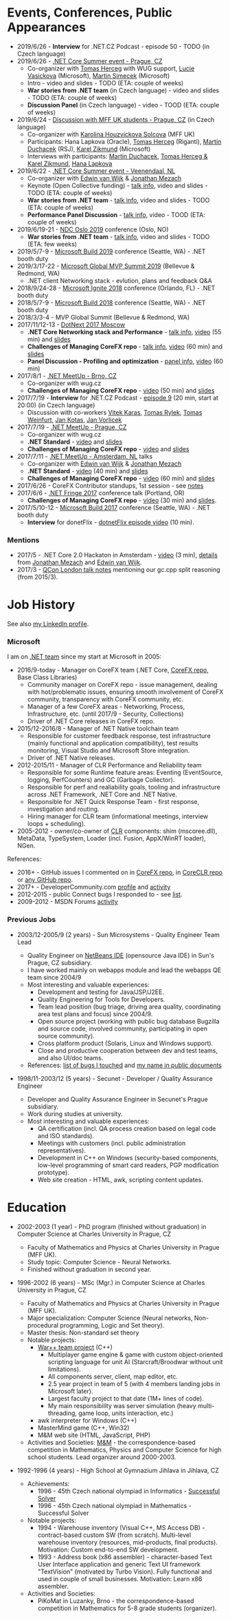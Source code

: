 # Events, Conferences, Public Appearances

* 2019/6/26 - **Interview** for .NET.CZ Podcast - episode 50 - TODO (in Czech language)
* 2019/6/26 - [.NET Core Summer event - Prague, CZ](https://corestart3.updatedays.cz)
  * Co-organizer with [Tomas Herceg](https://twitter.com/hercegtomas) with WUG support, [Lucie Vasickova](https://twitter.com/lulucieva) (Microsoft), [Martin Simecek](https://twitter.com/deeedx) (Microsoft)
  * Intro - video and slides - TODO (ETA: couple of weeks)
  * **War stories from .NET team** (in Czech language) - video and slides - TODO (ETA: couple of weeks)
  * **Discussion Panel** (in Czech language) - video - TOOD (ETA: couple of weeks)
* 2019/6/24 - [Discussion with MFF UK students - Prague, CZ](https://opmk.mff.cuni.cz/wiki/studenti/kurzy#setkani_s_absolventy_informatickych_oboru) (in Czech language)
  * Co-organizer with [Karolina Houzvickova Solcova](https://www.mff.cuni.cz/cs/fakulta/organizacni-struktura/lide?hdl=3951) (MFF UK)
  * Participants: Hana Lapkova (Oracle), [Tomas Herceg](https://twitter.com/hercegtomas) (Riganti), [Martin Duchacek](https://twitter.com/MDuchacek) (RSJ), [Karel Zikmund](https://twitter.com/ziki_cz) (Microsoft)
  * Interviews with participants: [Martin Duchacek](https://www.matfyz.cz/clanky/1361-setkani-s-absolventy-martin-duchacek), [Tomas Herceg & Karel Zikmund](https://www.matfyz.cz/clanky/1360-setkani-s-absolventy-karel-zikmund-a-tomas-herceg), [Hana Lapkova](https://www.matfyz.cz/clanky/1366-setkani-s-absolventy-hana-lapkova)
* 2019/6/22 - [.NET Core Summer event - Veenendaal, NL](https://www.dncse.nl)
    * Co-organizer with [Edwin van Wijk](https://twitter.com/evanwijk) & [Jonathan Mezach](https://twitter.com/jmezach)
    * Keynote (Open Collective funding) - [talk info](https://www.dncse.nl/sessions/session1-1/), video and slides - TODO (ETA: couple of weeks)
    * **War stories from .NET team** - [talk info](https://www.dncse.nl/sessions/session2-3-2/), video and slides - TODO (ETA: couple of weeks)
    * **Performance Panel Discussion** - [talk info](https://www.dncse.nl/sessions/session1-7/), video - TOOD (ETA: couple of weeks)
* 2019/6/19-21 - [NDC Oslo 2019](https://ndcoslo.com/) conference (Oslo, NO)
    * **War stories from .NET team** - [talk info](https://ndcoslo.com/talk/war-stories-from-net-team/), video and slides - TODO (ETA: few weeks)
* 2019/5/7-9 - [Microsoft Build 2019](https://www.microsoft.com/en-us/build) conference (Seattle, WA) - .NET booth duty
* 2019/3/17-22 - [Microsoft Global MVP Summit 2019](https://mvp.microsoft.com/en-us/Summit) (Bellevue & Redmond, WA)
    * .NET client Networking stack - evlution, plans and feedback Q&A
* 2018/9/24-28 - [Microsoft Ignite 2018](https://www.microsoft.com/en-us/ignite) conference (Orlando, FL) - .NET booth duty
* 2018/5/7-9 - [Microsoft Build 2018](https://news.microsoft.com/build2018) conference (Seattle, WA) - .NET booth duty
* 2018/3/3-4 - MVP Global Summit (Bellevue & Redmond, WA)
* 2017/11/12-13 - [DotNext 2017 Moscow](http://2017.dotnext-moscow.ru/en)
    * **.NET Core Networking stack and Performance** - [talk info](http://2017.dotnext-moscow.ru/en/2017/msk/talks/3hcuoycrw4egcs0mkewoio/), [video](https://www.youtube.com/watch?v=M3FZZhnRvQY&list=PLtWrKx3nUGBfYHhmiGih2lanzmRigE9cc&index=24&t=0s) (55 min) and [slides](https://www.slideshare.net/KarelZikmund1/dotnext-2017-in-moscow-net-core-networking-stack-and-performance-karel-zikmund)
    * **Challenges of Managing CoreFX repo** - [talk info](http://2017.dotnext-moscow.ru/en/2017/msk/talks/5egbw8vnbkqmmg2skiaey2/), [video](https://www.youtube.com/watch?v=j2KjWe4zWXY&list=PLtWrKx3nUGBfYHhmiGih2lanzmRigE9cc&index=17&t=0s) (60 min) and [slides](https://www.slideshare.net/KarelZikmund1/dotnext-2017-in-moscow-challenges-of-managing-corefx-repo-karel-zikmund)
    * **Panel Discussion - Profiling and optimization** - [panel info](http://2017.dotnext-moscow.ru/en/2017/msk/talks/1gpyg1244oo4o48uuk0ya4/), [video](https://www.youtube.com/watch?v=4iQVMMLuPlM) (60 min)
* 2017/8/1 - [.NET MeetUp - Brno, CZ](/events/2017-08-11_dotNetMeetUp_Brno)
    * Co-organizer with wug.cz
    * **Challenges of Managing CoreFX repo** - [video](https://wug.cz/zaznamy/412--NET-TechTalks-Challenges-of-Managing-CoreFX-repo) (50 min) and [slides](https://www.slideshare.net/KarelZikmund1/net-meetup-brno-challenges-of-managing-corefx-repo-karel-zikmund)
* 2017/7/19 - **Interview** for .NET.CZ Podcast - [episode 9](https://twitter.com/dotnetcezet/status/889969531711619072) (20 min, start at 20:00) (in Czech language)
    * Discussion with co-workers [Vitek Karas](https://twitter.com/vkaras), [Tomas Rylek](https://github.com/trylek), [Tomas Weinfurt](https://github.com/wfurt), [Jan Kotas](https://github.com/jkotas), [Jan Vorlicek](https://github.com/janvorli)
* 2017/7/19 - [.NET MeetUp - Prague, CZ](/events/2017-07-19_dotNetMeetUp_Prague)
    * Co-organizer with wug.cz
    * **.NET Standard** - [video](https://wug.cz/zaznamy/431--NET-TechTalks-NET-Standard) and [slides](https://www.slideshare.net/KarelZikmund1/net-meetup-prague-net-standard-karel-zikmund)
    * **Challenges of Managing CoreFX repo** - [video](https://wug.cz/zaznamy/433--NET-TechTalks-Challenges-of-Managing-CoreFX-repo) and [slides](https://www.slideshare.net/KarelZikmund1/net-meetup-prague-challenges-of-managing-corefx-repo-karel-zikmund)
* 2017/7/11 - [.NET MeetUp - Amsterdam, NL](/events/2017-07-11_dotNetMeetUp_Amsterdam) talks
    * Co-organizer with [Edwin van Wijk](https://twitter.com/evanwijk) & [Jonathan Mezach](https://twitter.com/jmezach)
    * **.NET Standard** - [video](https://www.youtube.com/watch?v=QhOfzglQ1-g) (40 min) and [slides](https://www.slideshare.net/KarelZikmund1/2017-0711-dotnetstandard)
    * **Challenges of Managing CoreFX repo** - [video](https://www.youtube.com/watch?v=QRUmG4TjViU) (60 min) and [slides](https://www.slideshare.net/KarelZikmund1/challenges-of-managing-corefx-repo)
* 2017/6/26 - CoreFX Contributor standups, 1st session - see [notes](https://github.com/dotnet/corefx-standup/blob/master/Standups/2017-06.md)
* 2017/6/6 - [.NET Fringe 2017](http://dotnetfringe.org) conference talk (Portland, OR)
    * **Challenges of Managing CoreFX repo** - [video](https://www.youtube.com/watch?v=Kcm0ns1pzm0) (30 min) and [slides](https://www.slideshare.net/KarelZikmund1/net-fringe-2017-challenges-of-managing-corefx-repo-karel-zikmund).
* 2017/5/10-12 - [Microsoft Build 2017](https://news.microsoft.com/build2017) conference (Seattle, WA) - .NET booth duty
    * **Interview** for donetFlix - [dotnetFlix episode video](http://dotnetflix.com/player/59) (10 min).

### Mentions

* 2017/5 - .NET Core 2.0 Hackaton in Amsterdam - [video](https://channel9.msdn.com/Blogs/MVP-VisualStudio-Dev/Info-Support-NET-Core-Hackathon/player) (3 min), [details](https://twitter.com/jmezach/status/872516017087553536) from [Jonathan Mezach](https://twitter.com/jmezach) and [Edwin van Wijk](https://twitter.com/evanwijk).
* 2017/3 - [QCon London talk notes](http://www.itwriting.com/blog/9611-qcon-london-2017.html) mentioning our gc.cpp split reasoning (from 2015/3).

# Job History

See also [my LinkedIn profile](https://www.linkedin.com/in/karelzikmund).

### Microsoft

I am on [.NET team](http://blogs.msdn.com/b/dotnet/) since my start at Microsoft in 2005:

* 2016/9-today - Manager on CoreFX team (.NET Core, [CoreFX repo](https://github.com/dotnet/corefx), Base Class Libraries)
    * Community manager on CoreFX repo - issue management, dealing with hot/problematic issues, ensuring smooth involvement of CoreFX community, transparency with CoreFX community, etc.
    * Manager of a few CoreFX areas - Networking, Process, Infrastructure, etc. (until 2017/9 - Security, Collections)
    * Driver of .NET Core releases in CoreFX repo.
* 2015/12-2016/8 - Manager of .NET Native toolchain team
    * Responsible for customer feedback response, test infrastructure (mainly functional and application compatibility), test results monitoring, Visual Studio and Microsoft Store integration. 
    * Driver of .NET Native releases.
* 2012-2015/11 - Manager of CLR Performance and Reliability team
    * Responsible for some Runtime feature areas: Eventing (EventSource, logging, PerfCounters) and GC (Garbage Collector).
    * Responsible for perf and realiability goals, tooling and infrastructure across .NET Framework, .NET Core and .NET Native.
    * Responsible for .NET Quick Response Team - first response, investigation and routing.
    * Hiring manager for CLR team (informational meetings, interview loops + scheduling).
* 2005-2012 - owner/co-owner of [CLR](http://en.wikipedia.org/wiki/Common_Language_Runtime) components: shim (mscoree.dll), MetaData, TypeSystem, Loader (incl. Fusion, AppX/WinRT loader), NGen.

References:
* 2016+ - GitHub issues I commented on in [CoreFX repo](https://github.com/dotnet/corefx/issues?utf8=%E2%9C%93&q=is%3Aissue%20is%3Aopen%20commenter%3Akarelz), in [CoreCLR repo](https://github.com/dotnet/coreclr/issues?utf8=%E2%9C%93&q=is%3Aissue%20is%3Aopen%20commenter%3Akarelz) or [any GitHub repo](https://github.com/search?q=commenter%3Akarelz).
* 2017+ - DeveloperCommunity.com [profile](https://developercommunity.visualstudio.com/users/5129/538495c0-e8ae-4506-b2e6-f7f24c57bfae.html) and [activity](https://developercommunity.visualstudio.com/search.html?f=&type=question+OR+problem+OR+idea&type=question+OR+problem+OR+idea&c=&redirect=search%2Fsearch&sort=relevance&q=karel+zikmund)
* 2012-2015 - public Connect bugs I responded to - see [list](http://connect.microsoft.com/VisualStudio/SearchResults.aspx?SearchQuery=Karel%2bZikmund).
* 2009-2012 - MSDN Forums [activity](https://social.msdn.microsoft.com/Profile/karel%20zikmund)

### Previous Jobs

* 2003/12-2005/9 (2 years) - Sun Microsystems - Quality Engineer Team Lead
    * Quality Engineer on [NetBeans IDE](http://netbeans.org) (opensource Java IDE) in Sun's Prague, CZ subsidiary.
    * I have worked mainly on webapps module and lead the webapps QE team since 2004/9
    * Most interesting and valuable experiences:
      * Development and testing for Java/JSP/J2EE.
      * Quality Engineering for Tools for Developers.
      * Team lead position (bug triage, driving area quality, coordinating area test plans and focus) since 2004/9.
      * Open source project (working with public bug database Bugzilla and source code, involved community, participating in open source community).
      * Cross platform product (Solaris, Linux and Windows support).
      * Close and productive cooperation between dev and test teams, and also UI/doc teams.
    * References: [list of bugs I touched](http://netbeans.org/bugzilla/buglist.cgi?emailcc1=1;emailreporter1=1;emaillongdesc1=1;emailtype1=substring;emailassigned_to1=1;query_format=advanced;emailqa_contact1=1;bug_status=UNCONFIRMED;bug_status=NEW;bug_status=STARTED;bug_status=REOPENED;bug_status=RESOLVED;bug_status=VERIFIED;bug_status=CLOSED;email1=zikmund) and [my name in public documents](http://netbeans.org/search_result.html?cx=006102455337629464213%3Amt38ytkbuak&cof=FORID%3A11&q=Karel+Zikmund&siteurl=netbeans.org%252Findex.html&ref=netbeans.org%2Findex.html&siteurl=netbeans.org%252Findex.html&ref=netbeans.org%2Findex.html&sa.x=27&sa.y=12)

* 1998/11-2003/12 (5 years) - Secunet - Developer / Quality Assurance Engineer
    * Developer and Quality Assurance Engineer in Secunet's Prague subsidiary.
    * Work during studies at university. 
    * Most interesting and valuable experiences:
      * QA certification (incl. QA process creation based on legal code and ISO standards).
      * Meetings with customers (incl. public administration representatives).
      * Development in C++ on Windows (security-based components, low-level programming of smart card readers, PGP modification prototype).
      * Web site creation - HTML, awk, scripting content updates.

# Education

* 2002-2003 (1 year) - PhD program (finished without graduation) in Computer Science at Charles University in Prague, CZ
    * Faculty of Mathematics and Physics at Charles University in Prague (MFF UK).
    * Study topic: Computer Science - Neural Networks.
    * Finished without graduation in second year.

* 1996-2002 (6 years) - MSc (Mgr.) in Computer Science at Charles University in Prague, CZ
    * Faculty of Mathematics and Physics at Charles University in Prague (MFF UK).
    * Major specialization: Computer Science (Neural networks, Non-procedural programming, Logic and Set theory).
    * Master thesis: Non-standard set theory
    * Notable projects:
      * [War++ team project](https://github.com/karelz/WarPlusPlus) (C++)
        * Multiplayer game engine & game with custom object-oriented scripting language for unit AI (Starcraft/Broodwar without unit limitations).
        * All components server, client, map editor, etc.
        * 2.5 year project in team of 5 (with 4 members landing jobs in Microsoft later).
        * Largest faculty project to that date (1M+ lines of code).
        * My main responsibility was server simulation (heavy multi-threading, game loop, units interaction, etc.)
      * awk interpreter for Windows (C++)
      * MasterMind game (C++, Win32)
      * M&M web site (HTML, JavaScript, PHP)
    * Activities and Societies: [M&M](http://mam.mff.cuni.cz) - the correspondence-based competition in Mathematics, Physics and Computer Science for high school students. Lead organizer around 2000-2003.

* 1992-1996 (4 years) - High School at Gymnazium Jihlava in Jihlava, CZ
    * Achievements:
      * 1996 - 45th Czech national olympiad in Informatics - [Successful Solver](http://mo.mff.cuni.cz/p/45/vysledky-3.html)
      * 1996 - 45th Czech national olympiad in Mathematics - Successful Solver
    * Notable projects:
      * 1994 - Warehouse inventory (Visual C++, MS Access DB) - contract-based custom SW (from scratch). Multi-level warehouse inventory (resources, mid-products, final products). Motivation: Custom end-to-end SW development.
      * 1993 - Address book (x86 assembler) - character-based Text User Interface application and generic Text UI framework "TextVision" (motivated by Turbo Vision). Fully functional and used in couple of small businesses. Motivation: Learn x86 assembler.
    * Activities and Societies:
      * PiKoMat in Luzanky, Brno - the correspondence-based competition in Mathematics for 5-8 grade students (organizer).
